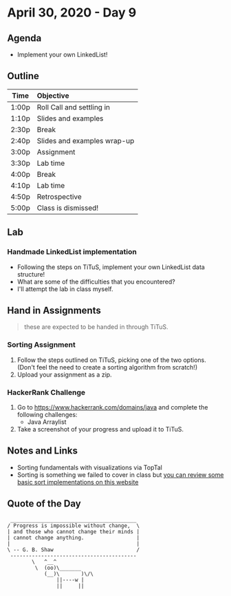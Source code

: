 # April 30, 2020 - Day 9

## Agenda 

- Implement your own LinkedList! 

## Outline

| Time   | Objective                        |
| -------|:---------------------------------|
| 1:00p  | Roll Call and settling in        |
| 1:10p  | Slides and examples              |
| 2:30p  | Break                            |
| 2:40p  | Slides and examples wrap-up      |
| 3:00p  | Assignment                       |
| 3:30p  | Lab time                         |
| 4:00p  | Break                            |
| 4:10p  | Lab time                         |
| 4:50p  | Retrospective                    |
| 5:00p  | Class is dismissed!              |


## Lab


### Handmade LinkedList implementation

- Following the steps on TiTuS, implement your own LinkedList data structure!
- What are some of the difficulties that you encountered? 
- I'll attempt the lab in class myself.


## Hand in Assignments
>these are expected to be handed in through TiTuS.

### Sorting Assignment

1. Follow the steps outlined on TiTuS, picking one of the two options. (Don't feel the need to create a sorting algorithm from scratch!)
2. Upload your assignment as a zip. 


### HackerRank Challenge 

1. Go to https://www.hackerrank.com/domains/java and complete the following challenges: 
    - Java Arraylist
2. Take a screenshot of your progress and upload it to TiTuS.


## Notes and Links

- Sorting fundamentals with visualizations via TopTal
- Sorting is something we failed to cover in class but [you can review some basic sort implementations on this website](https://www.baeldung.com/java-sorting)



## Quote of the Day 

```
 _________________________________________
/ Progress is impossible without change,  \
| and those who cannot change their minds |
| cannot change anything.                 |
|                                         |
\ -- G. B. Shaw                           /
 -----------------------------------------
        \   ^__^
         \  (oo)\_______
            (__)\       )\/\
                ||----w |
                ||     ||
```
